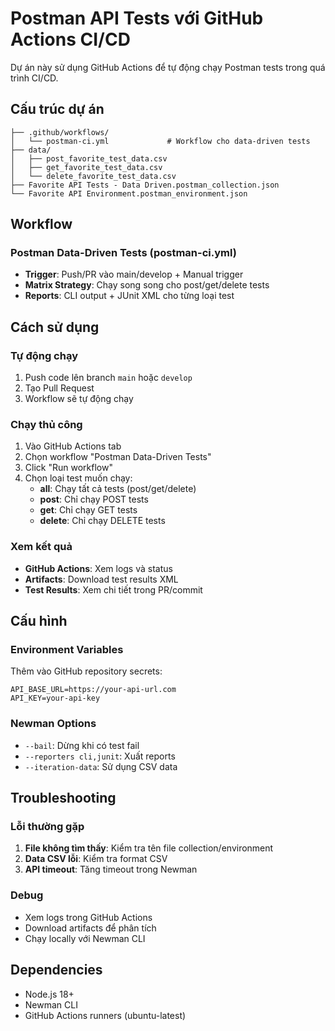 # Postman API Tests với GitHub Actions CI/CD

Dự án này sử dụng GitHub Actions để tự động chạy Postman tests trong quá trình CI/CD.

## Cấu trúc dự án

```
├── .github/workflows/
│   └── postman-ci.yml             # Workflow cho data-driven tests
├── data/
│   ├── post_favorite_test_data.csv
│   ├── get_favorite_test_data.csv
│   └── delete_favorite_test_data.csv
├── Favorite API Tests - Data Driven.postman_collection.json
└── Favorite API Environment.postman_environment.json
```

## Workflow

### Postman Data-Driven Tests (postman-ci.yml)
- **Trigger**: Push/PR vào main/develop + Manual trigger
- **Matrix Strategy**: Chạy song song cho post/get/delete tests
- **Reports**: CLI output + JUnit XML cho từng loại test

## Cách sử dụng

### Tự động chạy
1. Push code lên branch `main` hoặc `develop`
2. Tạo Pull Request
3. Workflow sẽ tự động chạy

### Chạy thủ công
1. Vào GitHub Actions tab
2. Chọn workflow "Postman Data-Driven Tests"
3. Click "Run workflow"
4. Chọn loại test muốn chạy:
   - **all**: Chạy tất cả tests (post/get/delete)
   - **post**: Chỉ chạy POST tests
   - **get**: Chỉ chạy GET tests
   - **delete**: Chỉ chạy DELETE tests

### Xem kết quả
- **GitHub Actions**: Xem logs và status
- **Artifacts**: Download test results XML
- **Test Results**: Xem chi tiết trong PR/commit

## Cấu hình

### Environment Variables
Thêm vào GitHub repository secrets:
```
API_BASE_URL=https://your-api-url.com
API_KEY=your-api-key
```

### Newman Options
- `--bail`: Dừng khi có test fail
- `--reporters cli,junit`: Xuất reports
- `--iteration-data`: Sử dụng CSV data

## Troubleshooting

### Lỗi thường gặp
1. **File không tìm thấy**: Kiểm tra tên file collection/environment
2. **Data CSV lỗi**: Kiểm tra format CSV
3. **API timeout**: Tăng timeout trong Newman

### Debug
- Xem logs trong GitHub Actions
- Download artifacts để phân tích
- Chạy locally với Newman CLI

## Dependencies

- Node.js 18+
- Newman CLI
- GitHub Actions runners (ubuntu-latest) 